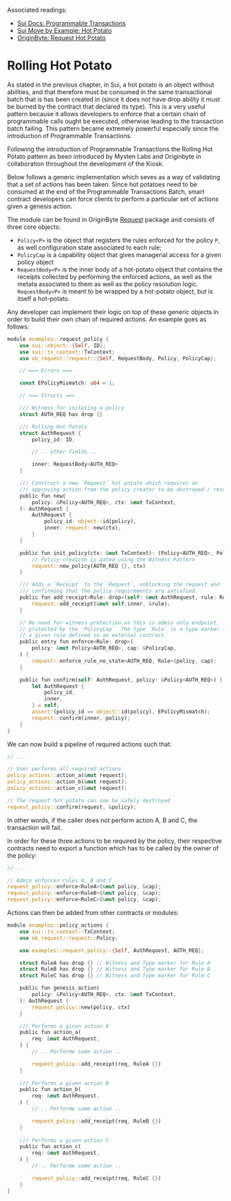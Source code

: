 Associated readings:
- [Sui Docs: Programmable Transactions](https://docs.sui.io/concepts/transactions/prog-txn-blocks)
- [Sui Move by Example: Hot Potato](https://examples.sui.io/patterns/hot-potato.html)
- [OriginByte: Request Hot Potato](https://github.com/Origin-Byte/nft-protocol/blob/main/contracts/request/sources/request/request.move)

# Rolling Hot Potato

As stated in the previous chapter, in Sui, a hot potato is an object without abilities, and that therefore must be consumed in the same transactional batch that is has been created in (since it does not have drop ability it must be burned by the contract that declared its type). This is a very useful pattern because it allows developers to enforce that a certain chain of programmable calls ought be executed, otherwise leading to the transaction batch failing. This pattern became extremely powerful especially since the introduction of Programmable Transactions.

Following the introduction of Programmable Transactions the Rolling Hot Potato pattern as been introduced by Mysten Labs and Originbyte in collaboration throughout the development of the Kiosk.

Below follows a generic implementation which seves as a way of validating that a set of actions has been taken. Since hot potatoes need to be consumed at the end of the Programmable Transactions Batch, smart contract developers can force clients to perform a particular set of actions given a genesis action.


The module can be found in OriginByte [Request](https://github.com/Origin-Byte/nft-protocol/tree/main/contracts/request) package and consists of three core objects:
- `Policy<P>` is the object that registers the rules enforced for the policy `P`, as well configuration state associated to each rule;
- `PolicyCap` is a capability object that gives managerial access for a given policy object
- `RequestBody<P>` is the inner body of a hot-potato object that contains the receipts collected by performing the enforced actions, as well as the metata associated to them as well as the policy resolution logic. `RequestBody<P>` is meant to be wrapped by a hot-potato object, but is itself a hot-potato.


Any developer can implement their logic on top of these generic objects in order to build their own chain of required actions. An example goes as follows:


```rust
module examples::request_policy {
    use sui::object::{Self, ID};
    use sui::tx_context::TxContext;
    use ob_request::request::{Self, RequestBody, Policy, PolicyCap};

    // === Errors ===

    const EPolicyMismatch: u64 = 1;

    // === Structs ===

    /// Witness for initating a policy
    struct AUTH_REQ has drop {}

    /// Rolling Hot Potato
    struct AuthRequest {
        policy_id: ID,

        // .. other fields ..

        inner: RequestBody<AUTH_REQ>
    }

    /// Construct a new `Request` hot potato which requires an
    /// approving action from the policy creator to be destroyed / resolved.
    public fun new(
        policy: &Policy<AUTH_REQ>, ctx: &mut TxContext,
    ): AuthRequest {
        AuthRequest {
            policy_id: object::id(policy),
            inner: request::new(ctx),
        }
    }

    public fun init_policy(ctx: &mut TxContext): (Policy<AUTH_REQ>, PolicyCap) {
        // Policy creation is gated using the Witness Pattern
        request::new_policy(AUTH_REQ {}, ctx)
    }

    /// Adds a `Receipt` to the `Request`, unblocking the request and
    /// confirming that the policy requirements are satisfied.
    public fun add_receipt<Rule: drop>(self: &mut AuthRequest, rule: Rule) {
        request::add_receipt(&mut self.inner, &rule);
    }

    // No need for witness protection as this is admin only endpoint,
    // protected by the `PolicyCap`. The type `Rule` is a type marker for
    // a given rule defined in an external contract
    public entry fun enforce<Rule: drop>(
        policy: &mut Policy<AUTH_REQ>, cap: &PolicyCap,
    ) {
        request::enforce_rule_no_state<AUTH_REQ, Rule>(policy, cap);
    }

    public fun confirm(self: AuthRequest, policy: &Policy<AUTH_REQ>) {
        let AuthRequest {
            policy_id,
            inner,
        } = self;
        assert!(policy_id == object::id(policy), EPolicyMismatch);
        request::confirm(inner, policy);
    }
}
```

We can now build a pipeline of required actions such that:

```rust
// ...

// User performs all required actions
policy_actions::action_a(&mut request);
policy_actions::action_b(&mut request);
policy_actions::action_c(&mut request);

// The request hot potato can now be safely destroyed
request_policy::confirm(request, &policy);
```

In other words, if the caller does not perform action A, B and C, the transaction will fail.

In order for these three actions to be required by the policy, their respective contracts need to export a function which has to be called by the owner of the policy:

```rust
// ...

// Admin enforces rules A, B and C
request_policy::enforce<RuleA>(&mut policy, &cap);
request_policy::enforce<RuleB>(&mut policy, &cap);
request_policy::enforce<RuleC>(&mut policy, &cap);
```

Actions can then be added from other contracts or modules:

```rust
module examples::policy_actions {
    use sui::tx_context::TxContext;
    use ob_request::request::Policy;

    use examples::request_policy::{Self, AuthRequest, AUTH_REQ};

    struct RuleA has drop {} // Witness and Type marker for Rule A
    struct RuleB has drop {} // Witness and Type marker for Rule B
    struct RuleC has drop {} // Witness and Type marker for Rule C

    public fun genesis_action(
        policy: &Policy<AUTH_REQ>, ctx: &mut TxContext,
    ): AuthRequest {
        request_policy::new(policy, ctx)
    }

    /// Performs a given action A
    public fun action_a(
        req: &mut AuthRequest,
    ) {
        // .. Performe some action ..

        request_policy::add_receipt(req, RuleA {})
    }
    
    /// Performs a given action B
    public fun action_b(
        req: &mut AuthRequest,
    ) {
        // .. Performe some action ..

        request_policy::add_receipt(req, RuleB {})
    }
    
    /// Performs a given action C
    public fun action_c(
        req: &mut AuthRequest,
    ) {
        // .. Performe some action ..

        request_policy::add_receipt(req, RuleC {})
    }
}
```